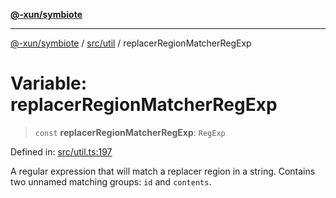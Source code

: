 [**@-xun/symbiote**](../../../README.md)

***

[@-xun/symbiote](../../../README.md) / [src/util](../README.md) / replacerRegionMatcherRegExp

# Variable: replacerRegionMatcherRegExp

> `const` **replacerRegionMatcherRegExp**: `RegExp`

Defined in: [src/util.ts:197](https://github.com/Xunnamius/symbiote/blob/ec67adb5324eeca6085e3ddc4126fe7798bea916/src/util.ts#L197)

A regular expression that will match a replacer region in a string. Contains
two unnamed matching groups: `id` and `contents`.
